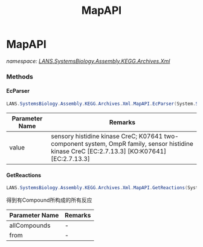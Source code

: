 ﻿---
title: MapAPI
---

# MapAPI
_namespace: [LANS.SystemsBiology.Assembly.KEGG.Archives.Xml](N-LANS.SystemsBiology.Assembly.KEGG.Archives.Xml.html)_





### Methods

#### EcParser
```csharp
LANS.SystemsBiology.Assembly.KEGG.Archives.Xml.MapAPI.EcParser(System.String)
```


|Parameter Name|Remarks|
|--------------|-------|
|value|sensory histidine kinase CreC; K07641 two-component system, OmpR family, sensor histidine kinase CreC [EC:2.7.13.3] [KO:K07641] [EC:2.7.13.3]|


#### GetReactions
```csharp
LANS.SystemsBiology.Assembly.KEGG.Archives.Xml.MapAPI.GetReactions(System.String[],LANS.SystemsBiology.Assembly.KEGG.DBGET.bGetObject.Reaction[])
```
得到有Compound所构成的所有反应

|Parameter Name|Remarks|
|--------------|-------|
|allCompounds|-|
|from|-|



